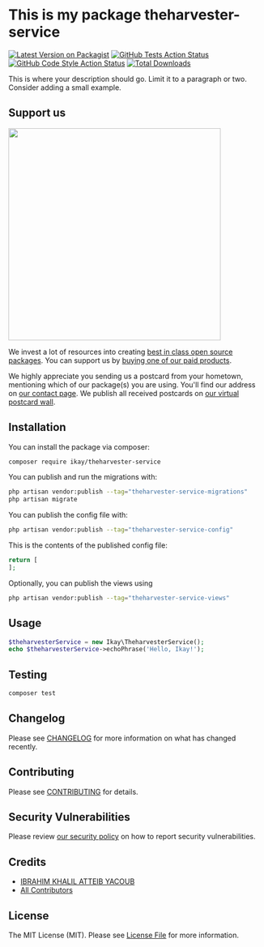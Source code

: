 # This is my package theharvester-service

[![Latest Version on Packagist](https://img.shields.io/packagist/v/ikay/theharvester-service.svg?style=flat-square)](https://packagist.org/packages/ikay/theharvester-service)
[![GitHub Tests Action Status](https://img.shields.io/github/actions/workflow/status/ikay/theharvester-service/run-tests.yml?branch=main&label=tests&style=flat-square)](https://github.com/ikay/theharvester-service/actions?query=workflow%3Arun-tests+branch%3Amain)
[![GitHub Code Style Action Status](https://img.shields.io/github/actions/workflow/status/ikay/theharvester-service/fix-php-code-style-issues.yml?branch=main&label=code%20style&style=flat-square)](https://github.com/ikay/theharvester-service/actions?query=workflow%3A"Fix+PHP+code+style+issues"+branch%3Amain)
[![Total Downloads](https://img.shields.io/packagist/dt/ikay/theharvester-service.svg?style=flat-square)](https://packagist.org/packages/ikay/theharvester-service)

This is where your description should go. Limit it to a paragraph or two. Consider adding a small example.

## Support us

[<img src="https://github-ads.s3.eu-central-1.amazonaws.com/theharvester-service.jpg?t=1" width="419px" />](https://spatie.be/github-ad-click/theharvester-service)

We invest a lot of resources into creating [best in class open source packages](https://spatie.be/open-source). You can support us by [buying one of our paid products](https://spatie.be/open-source/support-us).

We highly appreciate you sending us a postcard from your hometown, mentioning which of our package(s) you are using. You'll find our address on [our contact page](https://spatie.be/about-us). We publish all received postcards on [our virtual postcard wall](https://spatie.be/open-source/postcards).

## Installation

You can install the package via composer:

```bash
composer require ikay/theharvester-service
```

You can publish and run the migrations with:

```bash
php artisan vendor:publish --tag="theharvester-service-migrations"
php artisan migrate
```

You can publish the config file with:

```bash
php artisan vendor:publish --tag="theharvester-service-config"
```

This is the contents of the published config file:

```php
return [
];
```

Optionally, you can publish the views using

```bash
php artisan vendor:publish --tag="theharvester-service-views"
```

## Usage

```php
$theharvesterService = new Ikay\TheharvesterService();
echo $theharvesterService->echoPhrase('Hello, Ikay!');
```

## Testing

```bash
composer test
```

## Changelog

Please see [CHANGELOG](CHANGELOG.md) for more information on what has changed recently.

## Contributing

Please see [CONTRIBUTING](CONTRIBUTING.md) for details.

## Security Vulnerabilities

Please review [our security policy](../../security/policy) on how to report security vulnerabilities.

## Credits

- [IBRAHIM KHALIL ATTEIB YACOUB](https://github.com/ikhalilatteib)
- [All Contributors](../../contributors)

## License

The MIT License (MIT). Please see [License File](LICENSE.md) for more information.
